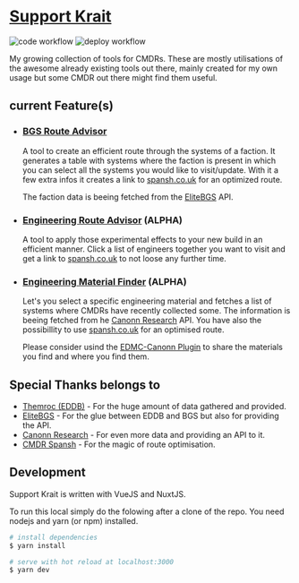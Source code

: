 # [Support Krait](https://zengineerio.github.io/support-krait/)

![code workflow](https://github.com/ZengineerIO/support-krait/actions/workflows/code.yml/badge.svg)
![deploy workflow](https://github.com/ZengineerIO/support-krait/actions/workflows/deploy.yml/badge.svg)

My growing collection of tools for CMDRs. These are mostly utilisations of the
awesome already existing tools out there, mainly created for my own usage
but some CMDR out there might find them useful.

## current Feature(s)

- ### [BGS Route Advisor](https://zengineerio.github.io/support-krait/bgs/route-advisor/)

  A tool to create an efficient route through the systems of a faction.
  It generates a table with systems where the faction is present in which you can select
  all the systems you would like to visit/update. With it a few extra infos it creates
  a link to [spansh.co.uk](https://spansh.co.uk/tourist) for an optimized route.

  The faction data is beeing fetched from the [EliteBGS](https://elitebgs.app/) API.

- ### [Engineering Route Advisor](https://zengineerio.github.io/support-krait/engineering/route-advisor/) (ALPHA)

  A tool to apply those experimental effects to your new build in an efficient manner.
  Click a list of engineers together you want to visit and get a link to [spansh.co.uk](https://spansh.co.uk/tourist)
  to not loose any further time.

- ### [Engineering Material Finder](https://zengineerio.github.io/support-krait/engineering/material-finder/) (ALPHA)

  Let's you select a specific engineering material and fetches a list of
  systems where CMDRs have recently collected some. The information is
  beeing fetched from he [Canonn Research](https://canonn.tech/) API.
  You have also the possibillity to use [spansh.co.uk](https://spansh.co.uk/tourist)
  for an optimised route.

  Please consider usind the [EDMC-Canonn Plugin](https://github.com/canonn-science/EDMC-Canonn)
  to share the materials you find and where you find them.

## Special Thanks belongs to

- [Themroc (EDDB)](https://eddb.io/) - For the huge amount of data gathered and provided.
- [EliteBGS](https://elitebgs.app/) - For the glue between EDDB and BGS but also for providing the API.
- [Canonn Research](https://canonn.science/) - For even more data and providing an API to it.
- [CMDR Spansh](https://spansh.co.uk/) - For the magic of route optimisation.

## Development

Support Krait is written with VueJS and NuxtJS.

To run this local simply do the folowing after a clone of the repo.
You need nodejs and yarn (or npm) installed.

```bash
# install dependencies
$ yarn install

# serve with hot reload at localhost:3000
$ yarn dev
```
